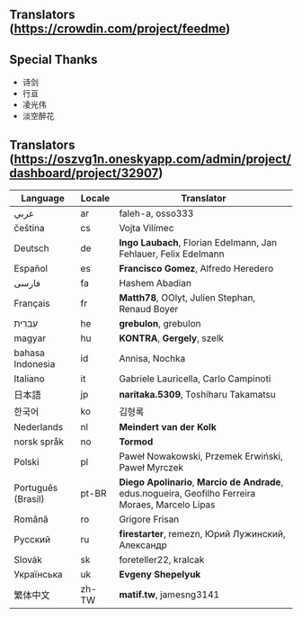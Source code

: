 ## Translators (https://crowdin.com/project/feedme)

## Special Thanks
- 诗剑
- 行亘
- 凌光伟
- 淡空醉花

## Translators (https://oszvg1n.oneskyapp.com/admin/project/dashboard/project/32907)
|Language   |Locale   |Translator|
|---        |---      |---|
|عربي      |ar         |faleh-a, osso333|
|čeština    |cs       |Vojta Vilímec|
|Deutsch    |de       |**Ingo Laubach**, Florian Edelmann, Jan Fehlauer, Felix Edelmann|
|Español    |es       |**Francisco Gomez**, Alfredo Heredero|
|فارسی      |fa         |Hashem Abadian|
|Français   |fr       |**Matth78**, OOlyt, Julien Stephan, Renaud Boyer|
|עִברִית     |he       |**grebulon**, grebulon|
|magyar     |hu       |**KONTRA**, **Gergely**, szelk|
|bahasa Indonesia   |id       |Annisa, Nochka|
|Italiano   |it       |Gabriele Lauricella, Carlo Campinoti|
|日本語      |jp       |**naritaka.5309**, Toshiharu Takamatsu|
|한국어       |ko       |김형록|
|Nederlands |nl       |**Meindert van der Kolk**|
|norsk språk|no       |**Tormod**|
|Polski     |pl       |Paweł Nowakowski, Przemek Erwiński, Paweł Myrczek|
|Português (Brasil) |pt-BR    |**Diego Apolinario**, **Marcio de Andrade**, edus.nogueira, Geofilho Ferreira Moraes, Marcelo Lipas|
|Română     |ro       |Grigore Frisan|
|Pусский    |ru       |**firestarter**, remezn, Юрий Лужинский, Александр|
|Slovák     |sk       |foreteller22, kralcak|
|Українська |uk       |**Evgeny Shepelyuk**|
|繁体中文    |zh-TW    |**matif.tw**, jamesng3141|
